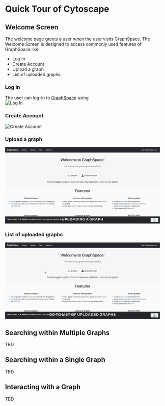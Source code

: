 # Quick Tour of Cytoscape

## Welcome Screen

The [welcome page](http://graphspace.org) greets a user when the user visits GraphSpace. The Welcome Screen is designed to access commonly used features of GraphSpace like:

- Log In
- Create Account
- Upload a graph
- List of uploaded graphs.

### Log In

The user can log-in to [GraphSpace](http://www.graphspace.org) using  
![Log In](_static/gifs/gs-screenshot-user1-logging-in-with-caption.gif)

### Create Account

![Create Account](_static/gifs/gs-screenshot-user5-creating-account-with-caption.gif)

### Upload a graph

![Upload a graph](_static/gifs/gs-screenshot-user1-upload-graph-with-caption.gif)

### List of uploaded graphs

![List of uploaded graphs](_static/gifs/gs-screenshot-user1-go-graphs-list-page-with-caption.gif)

## Searching within Multiple Graphs

TBD

## Searching within a Single Graph

TBD

## Interacting with a Graph

TBD
